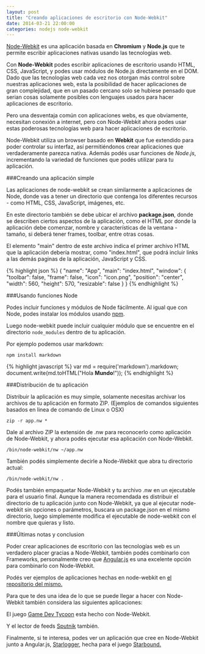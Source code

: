 ```yaml
---
layout: post
title: "Creando aplicaciones de escritorio con Node-Webkit"
date: 2014-03-21 22:00:00
categories: nodejs node-webkit
---
```


[Node-Webkit](https://github.com/rogerwang/node-webkit) es una aplicación basada en **Chromium** y **Node.js** que te permite escribir aplicaciones nativas usando las tecnologías web.

Con **Node-Webkit** podes escribir aplicaciones de escritorio usando HTML, CSS, JavaScript, y podes usar módulos de Node.js directamente en el DOM. Dado que las tecnologías web cada vez nos otorgan más control sobre nuestras aplicaciones web, esta la posibilidad de hacer aplicaciones de gran complejidad, que en un pasado cercano solo se hubiese pensado que serian cosas solamente posibles con lenguajes usados para hacer aplicaciones de escritorio.

Pero una desventaja común con aplicaciones webs, es que obviamente, necesitan conexión a internet, pero con Node-Webkit ahora podes usar estas poderosas tecnologías web para hacer aplicaciones de escritorio.

Node-Webkit utiliza un browser basado en **Webkit** que fue extendido para poder controlar su interfaz, así permitiéndonos crear aplicaciones que verdaderamente parezca nativa. Además podés usar funciones de *Node.js*, incrementando la variedad de funciones que podés utilizar para tu aplicación.


###Creando una aplicación simple

Las aplicaciones de node-webkit se crean similarmente a aplicaciones de Node, donde vas a tener un directorio que contenga los diferentes recursos - como HTML, CSS, JavaScript, imágenes, etc.

En este directorio también se debe ubicar el archivo **package.json**, donde se describen ciertos aspectos de la aplicación, como el HTML por donde la aplicación debe comenzar, nombre y características de la ventana - tamaño, si deberá tener frames, toolbar, entre otras cosas.

El elemento "main" dentro de este archivo indica el primer archivo HTML que la aplicación debería mostrar, como "index.html", que podrá incluir links a las demás paginas de la aplicación, JavaScript y CSS.

{% highlight json %}
{
  "name": "App",
  "main": "index.html",
  "window": {
    "toolbar": false,
    "frame": false,
    "icon": "icon.png",
    "position": "center",
    "width": 560,
    "height": 570,
    "resizable": false
  }
}
{% endhighlight %}

###Usando funciones Node

Podes incluir funciones y módulos de Node fácilmente. Al igual que con Node, podes instalar los módulos usando [npm](https://www.npmjs.org).

Luego node-webkit puede incluir cualquier módulo que se encuentre en el directorio `node_modules` dentro de tu aplicación.

Por ejemplo podemos usar markdown:

`npm install markdown`

{% highlight javascript %}
var md = require('markdown').markdown;
document.write(md.toHTML("Hola __Mundo__!"));
{% endhighlight %}

###Distribución de tu aplicación

Distribuir la aplicación es muy simple, solamente necesitas archivar los archivos de tu aplicación en formato ZIP.
(Ejemplos de comandos siguientes basados en linea de comando de Linux o OSX)

`zip -r app.nw *`

Dale al archivo ZIP la extensión de .nw para reconocerlo como aplicación de Node-Webkit, y ahora podés ejecutar esa aplicación con Node-Webkit.

`/bin/node-webkit/nw ~/app.nw`

También podés simplemente decirle a Node-Webkit que abra tu directorio actual:

`/bin/node-webkit/nw .`

Podés también empaquetar Node-Webkit y tu archivo .nw en un ejecutable para el usuario final. Aunque la manera recomendada es distribuir el directorio de tu aplicación junto con Node-Webkit, ya que al ejecutar node-webkit sin opciones o parámetros, buscara un package.json en el mismo directorio, luego simplemente modifica el ejecutable de node-webkit con el nombre que quieras y listo. 

###Últimas notas y conclusion

Poder crear aplicaciones de escritorio con las tecnologías web es un verdadero placer gracias a Node-Webkit, también podés combinarlo con Frameworks, personalmente creo que [Angular.js](http://angularjs.org/) es una excelente opción para combinarlo con Node-Webkit.

Podés ver ejemplos de aplicaciones hechas en node-webkit en [el repositorio del mismo.](https://github.com/zcbenz/nw-sample-apps)

Para que te des una idea de lo que se puede llegar a hacer con Node-Webkit también considera las siguientes aplicaciones:

El juego [Game Dev Tycoon](http://www.greenheartgames.com) esta hecho con Node-Webkit.

Y el lector de feeds [Sputnik](http://sputnik.szwacz.com/) también.

Finalmente, si te interesa, podes ver un aplicación que cree en Node-Webkit junto a Angular.js, [Starlogger](https://github.com/GGalizzi/starlogger), hecha para el juego [Starbound.](http://playstarbound.com)

